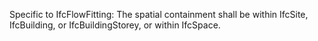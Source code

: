 Specific to IfcFlowFitting: The spatial containment shall be within IfcSite, IfcBuilding, or IfcBuildingStorey, or within IfcSpace.